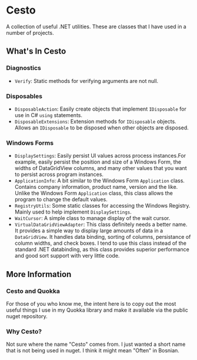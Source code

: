 Cesto
=====

A collection of useful .NET utilities. These are classes that I have used in a number of projects.

## What's In Cesto

### Diagnostics

* `Verify`: Static methods for verifying arguments are not null.

### Disposables

* `DisposableAction`: Easily create objects that implement `IDisposable` for use in C# `using` statements.
* `DisposableExtensions`: Extension methods for `IDisposable` objects. Allows an `IDisposable` to be disposed when other objects are disposed.

### Windows Forms

* `DisplaySettings`: Easily persist UI values across process instances.For example, easily persist the position and size of a Windows Form, the widths of DataGridView columns, and many other values that you want to persist across program instances.
* `ApplicationInfo`: A bit similar to the Windows Form `Application` class. Contains company information, product name, version and the like. Unlike the Windows Form `Application` class, this class allows the program to change the default values. 
* `RegistryUtils`: Some static classes for accessing the Windows Registry. Mainly used to help implement `DisplaySettings`.
* `WaitCursor`: A simple class to manage display of the wait cursor.
* `VirtualDataGridViewAdapter`: This class definitely needs a better name. It provides a simple way to display large amounts of data in a `DataGridView`. It handles data binding, sorting of columns, persistance of column widths, and check boxes. I tend to use this class instead of the standard .NET databinding, as this class provides superior performance and good sort support with very little code.


## More Information

### Cesto and Quokka
For those of you who know me, 
the intent here is to copy out the most useful things I use in my Quokka library and 
make it available via the public nuget repository.

### Why Cesto?

Not sure where the name "Cesto" comes from. I just wanted a short name that is not being
used in nuget. I think it might mean "Often" in Bosnian. 
